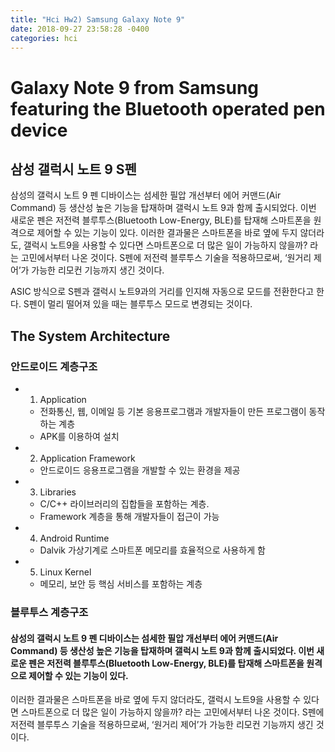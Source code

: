```yaml
---
title: "Hci Hw2) Samsung Galaxy Note 9"
date: 2018-09-27 23:58:28 -0400
categories: hci
---
```

# Galaxy Note 9 from Samsung featuring the Bluetooth operated pen device

## 삼성 갤럭시 노트 9 S펜
삼성의 갤럭시 노트 9 펜 디바이스는 섬세한 필압 개선부터 에어 커맨드(Air Command) 등 생산성 높은 기능을 탑재하며 갤럭시 노트 9과 함께 출시되었다. 이번 새로운 펜은 저전력 블루투스(Bluetooth Low-Energy, BLE)를 탑재해 스마트폰을 원격으로 제어할 수 있는 기능이 있다.
이러한 결과물은 스마트폰을 바로 옆에 두지 않더라도, 갤럭시 노트9을 사용할 수 있다면 스마트폰으로 더 많은 일이 가능하지 않을까? 라는 고민에서부터 나온 것이다. S펜에 저전력 블루투스 기술을 적용하므로써, ‘원거리 제어’가 가능한 리모컨 기능까지 생긴 것이다.

ASIC 방식으로 S펜과 갤럭시 노트9과의 거리를 인지해 자동으로 모드를 전환한다고 한다. S펜이 멀리 떨어져 있을 때는 블루투스 모드로 변경되는 것이다.


## The System Architecture
### 안드로이드 계층구조
* 1.	Application
  * 전화통신, 웹, 이메일 등 기본 응용프로그램과 개발자들이 만든 프로그램이 동작하는 계층
  * APK를 이용하여 설치
* 2.	Application Framework
  * 안드로이드 응용프로그램을 개발할 수 있는 환경을 제공
* 3.	Libraries
  * C/C++ 라이브러리의 집합들을 포함하는 계층.
  * Framework 계층을 통해 개발자들이 접근이 가능
* 4.	Android Runtime
  * Dalvik 가상기계로 스마트폰 메모리를 효율적으로 사용하게 함
* 5.	Linux Kernel
  * 메모리, 보안 등 핵심 서비스를 포함하는 계층

### 블루투스 계층구조
#### 삼성의 갤럭시 노트 9 펜 디바이스는 섬세한 필압 개선부터 에어 커맨드(Air Command) 등 생산성 높은 기능을 탑재하며 갤럭시 노트 9과 함께 출시되었다. 이번 새로운 펜은 저전력 블루투스(Bluetooth Low-Energy, BLE)를 탑재해 스마트폰을 원격으로 제어할 수 있는 기능이 있다.
이러한 결과물은 스마트폰을 바로 옆에 두지 않더라도, 갤럭시 노트9을 사용할 수 있다면 스마트폰으로 더 많은 일이 가능하지 않을까? 라는 고민에서부터 나온 것이다.
S펜에 저전력 블루투스 기술을 적용하므로써, ‘원거리 제어’가 가능한 리모컨 기능까지 생긴 것이다.


